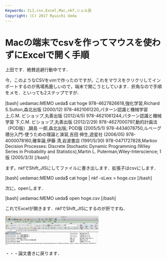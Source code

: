 ```yaml
---
Keywords: CLI,csv,Excel,Mac,nkf,シェル芸
Copyright: (C) 2017 Ryuichi Ueda
---
```


# <!--:ja-->Macの端末でcsvを作ってマウスを使わずにExcelで開く手順<!--:-->
<!--:ja-->上田です．絶賛逃避行動中です．

今，このようなCSVをvimで作ったのですが，これをマウスをクリクリしてインポートするのが馬場馬鹿しいので，端末で開こうとしています．折角なので手順をメモ．といっても2ステップですが．

[bash]
uedamac:MEMO ueda$ cat hoge
978-4627826618,強化学習,Richard S.Sutton,森北出版 (2000/12)
978-4621061220,パターン認識と機械学習 上,C.M. ビショップ,丸善出版 (2012/4/5)
978-4621061244,パターン認識と機械学習 下,C.M. ビショップ,丸善出版 (2012/2/29)
978-4627000797,動的計画法（POD版）,鍋島 一郎,森北出版; POD版 (2005/5/1)
978-4434078750,ルベーグ積分入門-使うための理論と演習,吉田 伸生,遊星社 (2006/05)
978-4000078160,確率論,伊藤 清,岩波書店 (1991/5/30)
978-0471727828,Markov Decision Processes: Discrete Stochastic Dynamic Programming (Wiley Series in Probability and Statistics),Martin L. Puterman,Wiley-Interscience; 1版 (2005/3/3)
[/bash]

まず，nkfでShift_JISにしてファイルに書き出します．拡張子はcsvにします．

[bash]
uedamac:MEMO ueda$ cat hoge | nkf -sLwx &gt; hoge.csv
[/bash]

次に，openします．

[bash]
uedamac:MEMO ueda$ open hoge.csv 
[/bash]

これでExcelが開きます．nkfでShift_JISにするのが肝ですね．

<a href="スクリーンショット-2013-11-20-13.01.14.png"><img src="スクリーンショット-2013-11-20-13.01.14-300x93.png" alt="スクリーンショット 2013-11-20 13.01.14" width="300" height="93" class="aligncenter size-medium wp-image-1614" /></a>


・・・論文書きに戻ります．
<!--:-->

